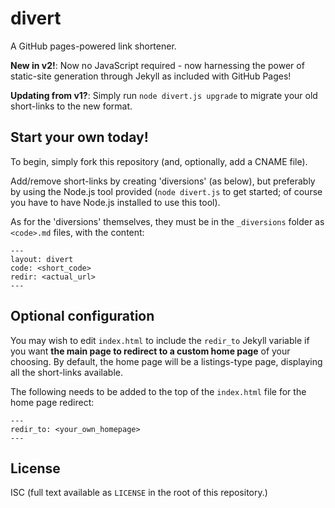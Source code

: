 # divert

A GitHub pages-powered link shortener.

**New in v2!**: Now no JavaScript required - now harnessing the power of static-site generation through Jekyll as included with GitHub Pages!

**Updating from v1?**: Simply run `node divert.js upgrade` to migrate your old short-links to the new format.

## Start your own today!

To begin, simply fork this repository (and, optionally, add a CNAME file).

Add/remove short-links by creating 'diversions' (as below), but preferably by using the Node.js tool provided (`node divert.js` to get started; of course you have to have Node.js installed to use this tool).

As for the 'diversions' themselves, they must be in the `_diversions` folder as `<code>.md` files, with the content:

```
---
layout: divert
code: <short_code>
redir: <actual_url>
---
```


## Optional configuration

You may wish to edit `index.html` to include the `redir_to` Jekyll variable if you want **the main page to redirect to a custom home page** of your choosing. By default, the home page will be a listings-type page, displaying all the short-links available.

The following needs to be added to the top of the `index.html` file for the home page redirect:

```
---
redir_to: <your_own_homepage>
---
```


## License

ISC (full text available as `LICENSE` in the root of this repository.)
